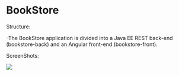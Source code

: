 # BookStore

  Structure:
  
 -The BookStore application is divided into a Java EE REST back-end (bookstore-back) and an Angular front-end (bookstore-front).
 
  ScreenShots:
 
 ![](D:\Ognjen\9.%20Git\BookStore-git\bookstore\imgs\bookstore-main.png?raw=true%20"bookstore")

  
